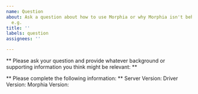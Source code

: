```yaml
---
name: Question
about: Ask a question about how to use Morphia or why Morphia isn't behaving as expected,
  e.g.
title: ''
labels: question
assignees: ''

---
```


** Please ask your question and provide whatever background or supporting information you think might be relevant: **


** Please complete the following information: **
    Server Version:
    Driver Version:
    Morphia Version:
